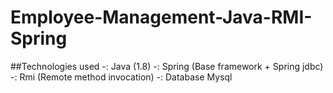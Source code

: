 # Employee-Management-Java-RMI-Spring

##Technologies used
-: Java (1.8)
-: Spring (Base framework + Spring jdbc)
-: Rmi (Remote method invocation)
-: Database Mysql
